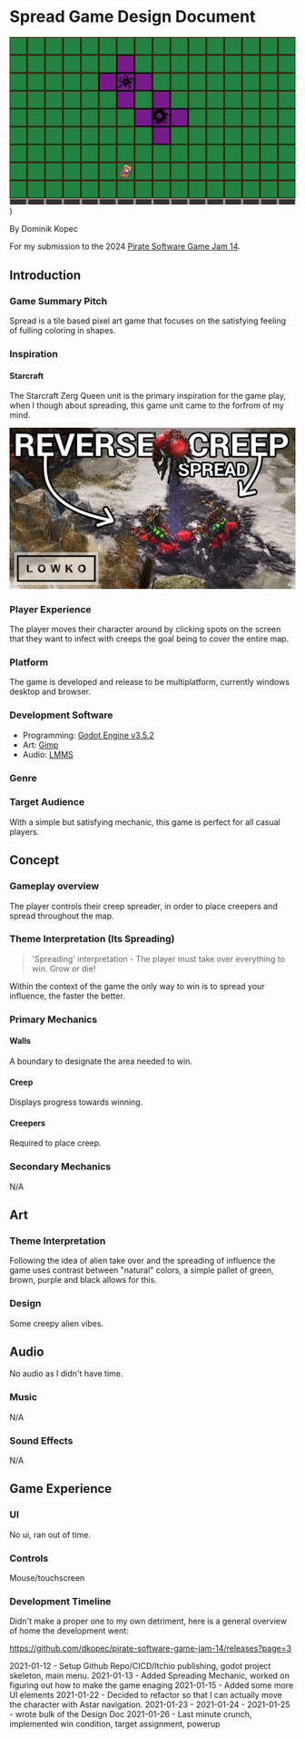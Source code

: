 # Spread Game Design Document

![Spread Cover Image](./docs/img/cover.png))

By Dominik Kopec

For my submission to the 2024 [Pirate Software Game Jam 14](https://itch.io/jam/pirate).

## Introduction

### Game Summary Pitch

Spread is a tile based pixel art game that focuses on the satisfying feeling of fulling coloring in shapes.

### Inspiration

#### Starcraft

The Starcraft Zerg Queen unit is the primary inspiration for the game play, when I though about spreading, this game unit came to the forfrom of my mind.

![Starcraft Creep Spreading](./docs/img/starcraft_creep_spread.jpg)

### Player Experience

The player moves their character around by clicking spots on the screen that they want to infect with creeps the goal being to cover the entire map.

### Platform

The game is developed and release to be multiplatform, currently windows desktop and browser.

### Development Software

- Programming: [Godot Engine v3.5.2](https://godotengine.org/download/3.x/windows/)
- Art: [Gimp](https://www.gimp.org/)
- Audio: [LMMS](https://lmms.io/)

### Genre

### Target Audience

With a simple but satisfying mechanic, this game is perfect for all casual players.

## Concept

### Gameplay overview

The player controls their creep spreader, in order to place creepers and spread throughout the map.

### Theme Interpretation (Its Spreading)

> 'Spreading' interpretation - The player must take over everything to win. Grow or die!

Within the context of the game the only way to win is to spread your influence, the faster the better.

### Primary Mechanics

#### Walls

A boundary to designate the area needed to win.

#### Creep

Displays progress towards winning.

#### Creepers

Required to place creep.

### Secondary Mechanics

N/A

## Art

### Theme Interpretation

Following the idea of alien take over and the spreading of influence the game uses contrast between "natural" colors, a simple pallet of green, brown, purple and black allows for this.

### Design

Some creepy alien vibes.

## Audio

No audio as I didn't have time.

### Music

N/A

### Sound Effects

N/A

## Game Experience

### UI
No ui, ran out of time.

### Controls
Mouse/touchscreen

### Development Timeline

Didn't make a proper one to my own detriment, here is a general overview of home the development went:

https://github.com/dkopec/pirate-software-game-jam-14/releases?page=3

2021-01-12 - Setup Github Repo/CICD/Itchio publishing, godot project skeleton, main menu.
2021-01-13 - Added Spreading Mechanic, worked on figuring out how to make the game enaging
2021-01-15 - Added some more UI elements
2021-01-22 - Decided to refactor so that I can actually move the character with Astar navigation.
2021-01-23 -
2021-01-24 -
2021-01-25 - wrote bulk of the Design Doc
2021-01-26 - Last minute crunch, implemented win condition, target assignment, powerup